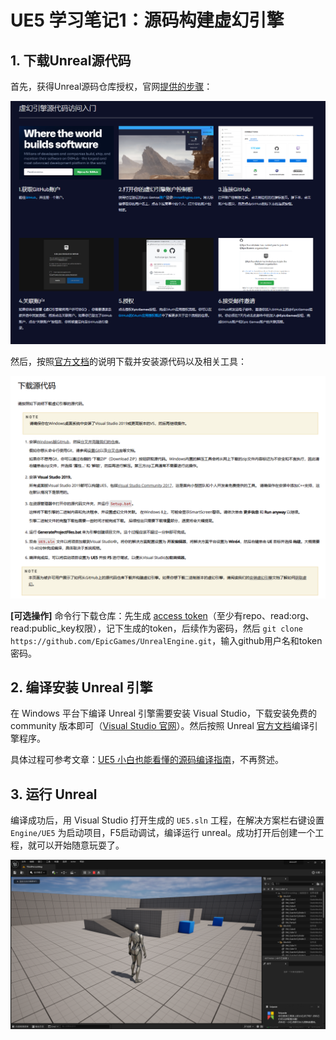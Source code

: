 
# UE5 学习笔记1：源码构建虚幻引擎

## 1. 下载Unreal源代码

首先，获得Unreal源码仓库授权，官网[提供的步骤](https://www.unrealengine.com/zh-CN/ue-on-github)：

![](imgs/获得unreal仓库访问权限.png)


然后，按照[官方文档](https://docs.unrealengine.com/5.2/zh-CN/downloading-unreal-engine-source-code/)的说明下载并安装源代码以及相关工具：

![](imgs/下载源代码.png)


**[可选操作]** 命令行下载仓库：先生成 [access token](https://github.com/settings/tokens)（至少有repo、read:org、read:public_key权限），记下生成的token，后续作为密码，然后 `git clone https://github.com/EpicGames/UnrealEngine.git`，输入github用户名和token密码。

<!-- >如果出现经常断连下载失败的情况，参考[这篇文章](https://zhuanlan.zhihu.com/p/644613761)使用断点续传，大致步骤：
>1. 新建目录，命令行进入目录，执行 git init
>2. 命令行执行： git fetch 项目地址
>3. 若步骤 2 失败，重复执行步骤 2， 直到完成下载
>4. 执行 git checkout FETCH_HEAD
>5. 执行 git remote add origin 项目地址
>6. 执行 git pull origin master（根据项目分支实际情况，也可能不是 master）
>7. 执行 git checkout master（根据项目分支实际情况，也可能不是 master）
 -->


## 2. 编译安装 Unreal 引擎

在 Windows 平台下编译 Unreal 引擎需要安装 Visual Studio，下载安装免费的 community 版本即可（[Visual Studio 官网](https://visualstudio.microsoft.com/zh-hans/)）。然后按照 Unreal [官方文档](https://docs.unrealengine.com/5.2/zh-CN/downloading-unreal-engine-source-code/)编译引擎程序。

具体过程可参考文章：[UE5 小白也能看懂的源码编译指南](https://zhuanlan.zhihu.com/p/662051061)，不再赘述。


## 3. 运行 Unreal

编译成功后，用 Visual Studio 打开生成的 `UE5.sln` 工程，在解决方案栏右键设置 `Engine/UE5` 为启动项目，F5启动调试，编译运行 unreal。成功打开后创建一个工程，就可以开始随意玩耍了。

![](imgs/引擎运行.png)
